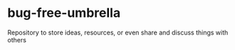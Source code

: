 # bug-free-umbrella
Repository to store ideas, resources, or even share and discuss things with others
